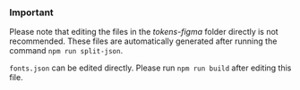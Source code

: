 ### Important

Please note that editing the files in the *tokens-figma* folder directly is not recommended. These files are automatically generated after running the command `npm run split-json`.

`fonts.json` can be edited directly. Please run `npm run build` after editing this file.